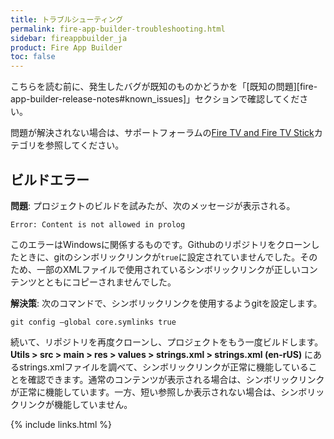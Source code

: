 ```yaml
---
title: トラブルシューティング
permalink: fire-app-builder-troubleshooting.html
sidebar: fireappbuilder_ja
product: Fire App Builder
toc: false
---
```


こちらを読む前に、発生したバグが既知のものかどうかを「[既知の問題][fire-app-builder-release-notes#known_issues]」セクションで確認してください。 

問題が解決されない場合は、サポートフォーラムの[Fire TV and Fire TV Stick](https://forums.developer.amazon.com/spaces/43/Fire+TV+and+Fire+TV+Stick.html)カテゴリを参照してください。

## ビルドエラー

**問題**: プロジェクトのビルドを試みたが、次のメッセージが表示される。

```
Error: Content is not allowed in prolog
```

このエラーはWindowsに関係するものです。Githubのリポジトリをクローンしたときに、gitのシンボリックリンクが`true`に設定されていませんでした。そのため、一部のXMLファイルで使用されているシンボリックリンクが正しいコンテンツとともにコピーされませんでした。

**解決策**: 次のコマンドで、シンボリックリンクを使用するようgitを設定します。

```
git config –global core.symlinks true 
```

続いて、リポジトリを再度クローンし、プロジェクトをもう一度ビルドします。**Utils > src > main > res > values > strings.xml > strings.xml (en-rUS)** にあるstrings.xmlファイルを調べて、シンボリックリンクが正常に機能していることを確認できます。通常のコンテンツが表示される場合は、シンボリックリンクが正常に機能しています。一方、短い参照しか表示されない場合は、シンボリックリンクが機能していません。

{% include links.html %}
